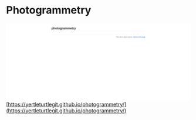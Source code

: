 # Photogrammetry

[<img src="screenshot.png">](https://yertleturtlegit.github.io/photogrammetry/)
[https://yertleturtlegit.github.io/photogrammetry/](https://yertleturtlegit.github.io/photogrammetry/)
